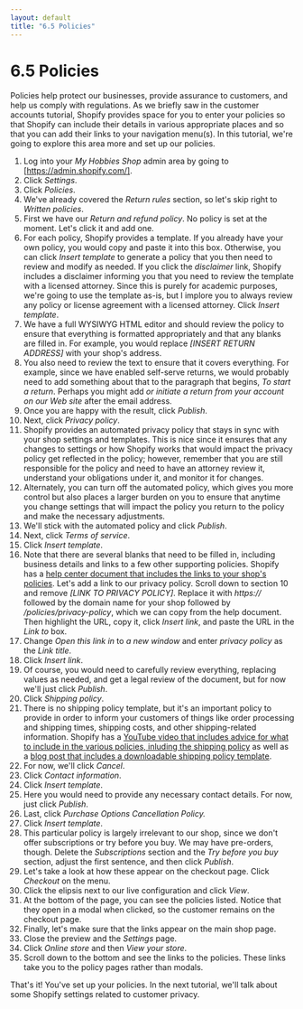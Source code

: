 ```yaml
---
layout: default
title: "6.5 Policies"
---
```


# 6.5 Policies

Policies help protect our businesses, provide assurance to customers, and help us comply with regulations. As we briefly saw in the customer accounts tutorial, Shopify provides space for you to enter your policies so that Shopify can include their details in various appropriate places and so that you can add their links to your navigation menu(s). In this tutorial, we're going to explore this area more and set up our policies.

1. Log into your _My Hobbies Shop_ admin area by going to [https://admin.shopify.com/].
2. Click _Settings_.
3. Click _Policies_.
4. We've already covered the _Return rules_ section, so let's skip right to _Written policies_.
5. First we have our _Return and refund policy_. No policy is set at the moment. Let's click it and add one.
6. For each policy, Shopify provides a template. If you already have your own policy, you would copy and paste it into this box. Otherwise, you can click _Insert template_ to generate a policy that you then need to review and modify as needed. If you click the _disclaimer_ link, Shopify includes a disclaimer informing you that you need to review the template with a licensed attorney. Since this is purely for academic purposes, we're going to use the template as-is, but I implore you to always review any policy or license agreement with a licensed attorney. Click _Insert template_.
7. We have a full WYSIWYG HTML editor and should review the policy to ensure that everything is formatted appropriately and that any blanks are filled in. For example, you would replace _[INSERT RETURN ADDRESS]_ with your shop's address.
8. You also need to review the text to ensure that it covers everything. For example, since we have enabled self-serve returns, we would probably need to add something about that to the paragraph that begins, _To start a return_. Perhaps you might add _or initiate a return from your account on our Web site_ after the email address.
9. Once you are happy with the result, click _Publish_.
10. Next, click _Privacy policy_.
11. Shopify provides an automated privacy policy that stays in sync with your shop settings and templates. This is nice since it ensures that any changes to settings or how Shopify works that would impact the privacy policy get reflected in the policy; however, remember that you are still responsible for the policy and need to have an attorney review it, understand your obligations under it, and monitor it for changes.
12. Alternately, you can turn off the automated policy, which gives you more control but also places a larger burden on you to ensure that anytime you change settings that will impact the policy you return to the policy and make the necessary adjustments.
13. We'll stick with the automated policy and click _Publish_.
14. Next, click _Terms of service_.
15. Click _Insert template_.
16. Note that there are several blanks that need to be filled in, including business details and links to a few other supporting policies. Shopify has a [help center document that includes the links to your shop's policies](https://help.shopify.com/en/manual/checkout-settings/refund-privacy-tos#add-links-to-your-policies-within-pages-or-on-social-media). Let's add a link to our privacy policy. Scroll down to section 10 and remove _[LINK TO PRIVACY POLICY]_. Replace it with _https://_ followed by the domain name for your shop followed by _/policies/privacy-policy_, which we can copy from the help document. Then highlight the URL, copy it, click _Insert link_, and paste the URL in the _Link to_ box.
17. Change _Open this link in_ to _a new window_ and enter _privacy policy_ as the _Link title_.
18. Click _Insert link_.
19. Of course, you would need to carefully review everything, replacing values as needed, and get a legal review of the document, but for now we'll just click _Publish_.
20. Click _Shipping policy_.
21. There is no shipping policy template, but it's an important policy to provide in order to inform your customers of things like order processing and shipping times, shipping costs, and other shipping-related information. Shopify has a [YouTube video that includes advice for what to include in the various policies, inluding the shipping policy](https://youtu.be/hyaKIKb22cw?si=kaRaojBbWKIAZaKk&t=190) as well as a [blog post that includes a downloadable shipping policy template](https://www.shopify.com/blog/shipping-policy#).
22. For now, we'll click _Cancel_.
23. Click _Contact information_.
24. Click _Insert template_.
25. Here you would need to provide any necessary contact details. For now, just click _Publish_.
26. Last, click _Purchase Options Cancellation Policy._
27. Click _Insert template_.
28. This particular policy is largely irrelevant to our shop, since we don't offer subscriptions or try before you buy. We may have pre-orders, though. Delete the _Subscriptions_ section and the _Try before you buy_ section, adjust the first sentence, and then click _Publish_.
29. Let's take a look at how these appear on the checkout page. Click _Checkout_ on the menu.
30. Click the elipsis next to our live configuration and click _View_.
31. At the bottom of the page, you can see the policies listed. Notice that they open in a modal when clicked, so the customer remains on the checkout page.
32. Finally, let's make sure that the links appear on the main shop page.
33. Close the preview and the _Settings_ page.
34. Click _Online store_ and then _View your store_.
35. Scroll down to the bottom and see the links to the policies. These links take you to the policy pages rather than modals.

That's it! You've set up your policies. In the next tutorial, we'll talk about some Shopify settings related to customer privacy.
